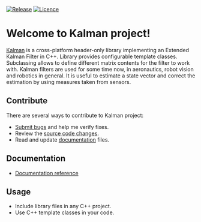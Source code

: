 [![Release](https://img.shields.io/badge/Release-v1.0.0-brightgreen.svg)](https://github.com/Grandbrain/Kalman/releases)
[![Licence](https://img.shields.io/badge/License-Apache-blue.svg)](https://github.com/Grandbrain/Kalman/blob/master/LICENSE)

# Welcome to Kalman project!

[Kalman](https://github.com/Grandbrain/Kalman) is a cross-platform header-only library implementing an Extended Kalman Filter in C++. Library provides configurable template classes. Subclassing allows to define different matrix contents for the filter to work with. Kalman filters are used for some time now, in aeronautics, robot vision and robotics in general. It is useful to estimate a state vector and correct the estimation by using measures taken from sensors.


## Contribute

There are several ways to contribute to Kalman project:
* [Submit bugs](https://github.com/Grandbrain/Kalman/issues) and help me verify fixes.
* Review the [source code changes](https://github.com/Grandbrain/Kalman/pulls).
* Read and update [documentation](https://github.com/Grandbrain/Kalman/tree/master/Docs) files.


## Documentation

*  [Documentation reference](https://github.com/Grandbrain/Kalman/blob/master/Docs/Reference.pdf)


## Usage

* Include library files in any C++ project.
* Use C++ template classes in your code.
